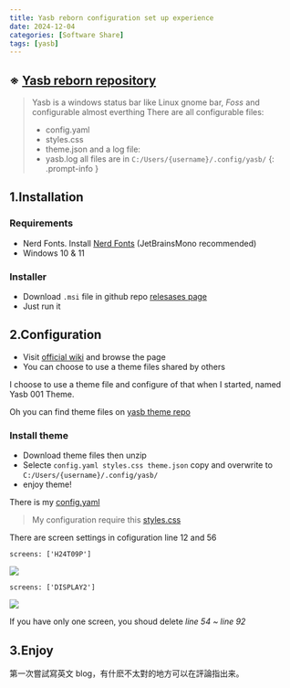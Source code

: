 ```yaml
---
title: Yasb reborn configuration set up experience
date: 2024-12-04
categories: [Software Share]
tags: [yasb]
---
```


## ※ [Yasb reborn repository](https://github.com/amnweb/yasb)

>Yasb is a windows status bar like Linux gnome bar, *Foss* and configurable almost everthing
>There are all configurable files:
>- config.yaml
>- styles.css
>- theme.json
>and a log file:
>- yasb.log
>all files are in `C:/Users/{username}/.config/yasb/`
{: .prompt-info }

## 1.Installation

### Requirements

- Nerd Fonts. Install [Nerd Fonts](https://www.nerdfonts.com/font-downloads) (JetBrainsMono recommended)
- Windows 10 & 11

### Installer

- Download `.msi` file in github repo [relesases page](https://github.com/amnweb/yasb/releases/latest)
- Just run it

## 2.Configuration

- Visit [official wiki](https://github.com/amnweb/yasb/wiki/Configuration) and browse the page
- You can choose to use a theme files shared by others

I choose to use a theme file and configure of that when I started, named Yasb 001 Theme.

Oh you can find theme files on [yasb theme repo](https://github.com/amnweb/yasb-themes)

### Install theme

- Download theme files then unzip
- Selecte `config.yaml styles.css theme.json` copy and overwrite to `C:/Users/{username}/.config/yasb/`
- enjoy theme!

There is my [config.yaml](https://gist.github.com/Gholts/e9e55f2dfcc277db6af19bd8af377449)
>My configuration require this [styles.css](https://gist.github.com/Gholts/45cf5dd3e958292f9d7906a93389ec08)

There are screen settings in cofiguration line 12 and 56

`screens: ['H24T09P']`

![](https://image.gholts.top/2024-12-04_21-07-51.png)

`screens: ['DISPLAY2']`

![](https://image.gholts.top/2024-12-04_23-10-48.png)

If you have only one screen, you shoud delete *line 54 ~ line 92*

## 3.Enjoy

第一次嘗試寫英文 blog，有什麽不太對的地方可以在評論指出来。
